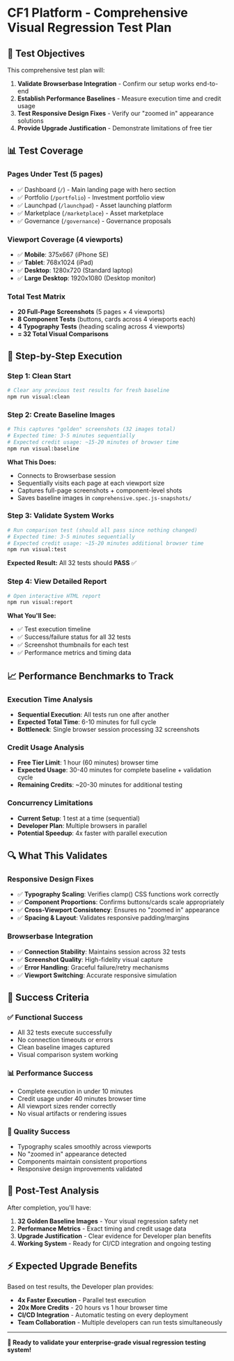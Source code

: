 # CF1 Platform - Comprehensive Visual Regression Test Plan

## 🎯 **Test Objectives**

This comprehensive test plan will:
1. **Validate Browserbase Integration** - Confirm our setup works end-to-end
2. **Establish Performance Baselines** - Measure execution time and credit usage
3. **Test Responsive Design Fixes** - Verify our "zoomed in" appearance solutions
4. **Provide Upgrade Justification** - Demonstrate limitations of free tier

## 📊 **Test Coverage**

### **Pages Under Test (5 pages)**
- ✅ Dashboard (`/`) - Main landing page with hero section
- ✅ Portfolio (`/portfolio`) - Investment portfolio view
- ✅ Launchpad (`/launchpad`) - Asset launching platform
- ✅ Marketplace (`/marketplace`) - Asset marketplace
- ✅ Governance (`/governance`) - Governance proposals

### **Viewport Coverage (4 viewports)**
- ✅ **Mobile**: 375x667 (iPhone SE)
- ✅ **Tablet**: 768x1024 (iPad)
- ✅ **Desktop**: 1280x720 (Standard laptop)
- ✅ **Large Desktop**: 1920x1080 (Desktop monitor)

### **Total Test Matrix**
- **20 Full-Page Screenshots** (5 pages × 4 viewports)
- **8 Component Tests** (buttons, cards across 4 viewports each)
- **4 Typography Tests** (heading scaling across 4 viewports)
- **= 32 Total Visual Comparisons**

## 🚀 **Step-by-Step Execution**

### **Step 1: Clean Start**
```bash
# Clear any previous test results for fresh baseline
npm run visual:clean
```

### **Step 2: Create Baseline Images**
```bash
# This captures "golden" screenshots (32 images total)
# Expected time: 3-5 minutes sequentially
# Expected credit usage: ~15-20 minutes of browser time
npm run visual:baseline
```

**What This Does:**
- Connects to Browserbase session
- Sequentially visits each page at each viewport size
- Captures full-page screenshots + component-level shots
- Saves baseline images in `comprehensive.spec.js-snapshots/`

### **Step 3: Validate System Works**
```bash
# Run comparison test (should all pass since nothing changed)
# Expected time: 3-5 minutes sequentially
# Expected credit usage: ~15-20 minutes additional browser time
npm run visual:test
```

**Expected Result:** All 32 tests should **PASS** ✅

### **Step 4: View Detailed Report**
```bash
# Open interactive HTML report
npm run visual:report
```

**What You'll See:**
- ✅ Test execution timeline
- ✅ Success/failure status for all 32 tests
- ✅ Screenshot thumbnails for each test
- ✅ Performance metrics and timing data

## 📈 **Performance Benchmarks to Track**

### **Execution Time Analysis**
- **Sequential Execution**: All tests run one after another
- **Expected Total Time**: 6-10 minutes for full cycle
- **Bottleneck**: Single browser session processing 32 screenshots

### **Credit Usage Analysis**
- **Free Tier Limit**: 1 hour (60 minutes) browser time
- **Expected Usage**: 30-40 minutes for complete baseline + validation cycle
- **Remaining Credits**: ~20-30 minutes for additional testing

### **Concurrency Limitations**
- **Current Setup**: 1 test at a time (sequential)
- **Developer Plan**: Multiple browsers in parallel
- **Potential Speedup**: 4x faster with parallel execution

## 🔍 **What This Validates**

### **Responsive Design Fixes**
- ✅ **Typography Scaling**: Verifies clamp() CSS functions work correctly
- ✅ **Component Proportions**: Confirms buttons/cards scale appropriately
- ✅ **Cross-Viewport Consistency**: Ensures no "zoomed in" appearance
- ✅ **Spacing & Layout**: Validates responsive padding/margins

### **Browserbase Integration**
- ✅ **Connection Stability**: Maintains session across 32 tests
- ✅ **Screenshot Quality**: High-fidelity visual capture
- ✅ **Error Handling**: Graceful failure/retry mechanisms
- ✅ **Viewport Switching**: Accurate responsive simulation

## 🎯 **Success Criteria**

### **✅ Functional Success**
- All 32 tests execute successfully
- No connection timeouts or errors
- Clean baseline images captured
- Visual comparison system working

### **📊 Performance Success**
- Complete execution in under 10 minutes
- Credit usage under 40 minutes browser time
- All viewport sizes render correctly
- No visual artifacts or rendering issues

### **🔧 Quality Success**
- Typography scales smoothly across viewports
- No "zoomed in" appearance detected
- Components maintain consistent proportions
- Responsive design improvements validated

## 🚀 **Post-Test Analysis**

After completion, you'll have:

1. **32 Golden Baseline Images** - Your visual regression safety net
2. **Performance Metrics** - Exact timing and credit usage data
3. **Upgrade Justification** - Clear evidence for Developer plan benefits
4. **Working System** - Ready for CI/CD integration and ongoing testing

## ⚡ **Expected Upgrade Benefits**

Based on test results, the Developer plan provides:

- **4x Faster Execution** - Parallel test execution
- **20x More Credits** - 20 hours vs 1 hour browser time
- **CI/CD Integration** - Automatic testing on every deployment
- **Team Collaboration** - Multiple developers can run tests simultaneously

---

**🎉 Ready to validate your enterprise-grade visual regression testing system!**